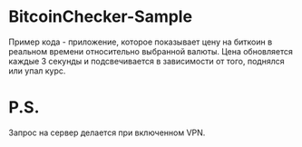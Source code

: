 # BitcoinChecker-Sample

Пример кода - приложение, которое показывает цену на биткоин в реальном времени относительно выбранной валюты.
Цена обновляется каждые 3 секунды и подсвечивается в зависимости от того, поднялся или упал курс.

# P.S.

Запрос на сервер делается при включенном VPN.
